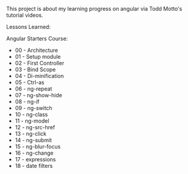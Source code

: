 This project is about my learning progress on angular via Todd Motto's tutorial videos.

Lessons Learned:

Angular Starters Course:

* 00 - Architecture 
* 01 - Setup module
* 02 - First Controller
* 03 - Bind Scope
* 04 - Di-minification
* 05 - Ctrl-as
* 06 - ng-repeat
* 07 - ng-show-hide
* 08 - ng-if
* 09 - ng-switch
* 10 - ng-class
* 11 - ng-model
* 12 - ng-src-href
* 13 - ng-click
* 14 - ng-submit
* 15 - ng-blur-focus
* 16 - ng-change
* 17 - expressions
* 18 - date filters